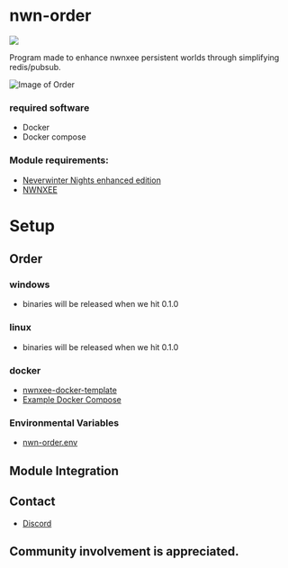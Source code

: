 # nwn-order
[![](https://images.microbadger.com/badges/image/urothis/nwn-order.svg)](https://microbadger.com/images/urothis/nwn-order "Get your own image badge on microbadger.com")

Program made to enhance nwnxee persistent worlds through simplifying redis/pubsub.

![Image of Order](https://github.com/Urothis/nwn-order/blob/master/docs/Screenshot.png)

### required software
- Docker
- Docker compose

### Module requirements:
- [Neverwinter Nights enhanced edition](https://www.beamdog.com/products/neverwinter-nights-enhanced-edition)
- [NWNXEE](https://nwnx.io/)

# Setup 
## Order
### windows
- binaries will be released when we hit 0.1.0
### linux
- binaries will be released when we hit 0.1.0
### docker 
- [nwnxee-docker-template](https://github.com/Urothis/nwnxee-docker-template)
- [Example Docker Compose](https://github.com/Urothis-nwn-Order/nwn-order/blob/master/examples/example.docker-compose.yml)
### Environmental Variables
- [nwn-order.env](https://github.com/Urothis-nwn-Order/nwn-order/blob/master/config/nwn-order.env)


## Module Integration
###
###
###

## Contact
- [Discord](https://discord.gg/r6wuUdx)
 

## Community involvement is appreciated.  